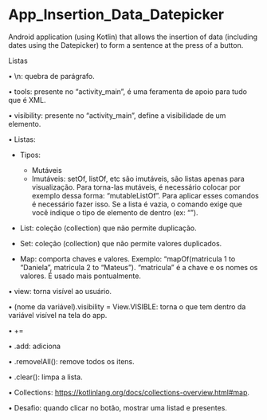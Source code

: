 # App_Insertion_Data_Datepicker
Android application (using Kotlin) that allows the insertion of data (including dates using the Datepicker) to form a sentence at the press of a button.

Listas

•	\n: quebra de parágrafo.

•	tools: presente no “activity_main”, é uma feramenta de apoio para tudo que é XML.

•	visibility: presente no “activity_main”, define a visibilidade de um elemento. 

•	Listas:

  -	Tipos:
    - Mutáveis
    -	Imutáveis: setOf, listOf, etc são imutáveis, são listas apenas para visualização. Para torna-las mutáveis, é necessário colocar por exemplo dessa forma: “mutableListOf”. Para aplicar esses comandos é necessário fazer isso. Se a lista é vazia, o comando exige que você indique o tipo de elemento de dentro (ex: “<String>”).
    
  -	List: coleção (collection) que não permite duplicação.
  
  -	Set: coleção (collection) que não permite valores duplicados.
  
  -	Map: comporta chaves e valores.  Exemplo: “mapOf(matricula 1 to “Daniela”, matricula 2 to “Mateus”). “matricula” é a chave e os nomes os valores. É usado mais pontualmente.

•	view: torna visível ao usuário.

•	(nome da variável).visibility = View.VISIBLE: torna o que tem dentro da variável visível na tela do app.

•	+=

•	.add: adiciona

•	.removelAll(): remove todos os itens.

•	.clear(): limpa a lista.

•	Collections: https://kotlinlang.org/docs/collections-overview.html#map.

•	Desafio: quando clicar no botão, mostrar uma listad e presentes.
